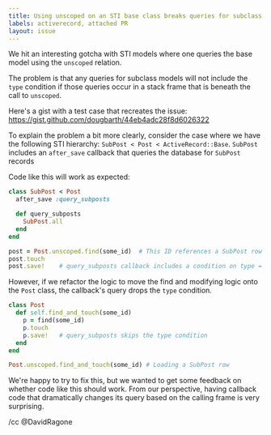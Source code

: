 ```yaml
---
title: Using unscoped on an STI base class breaks queries for subclass entities
labels: activerecord, attached PR
layout: issue
---
```


We hit an interesting gotcha with STI models where one queries the base model using the `unscoped` relation.

The problem is that any queries for subclass models will not include the `type` condition if those queries occur in a stack frame that is beneath the call to `unscoped`.

Here's a gist with a test case that recreates the issue: https://gist.github.com/dougbarth/44eb4adc28f8d6026322

To explain the problem a bit more clearly, consider the case where we have the following STI hierarchy: `SubPost < Post < ActiveRecord::Base`. `SubPost` includes an `after_save` callback that queries the database for `SubPost` records

Code like this will work as expected:

``` ruby
class SubPost < Post
  after_save :query_subposts

  def query_subposts
    SubPost.all
  end
end

post = Post.unscoped.find(some_id)  # This ID references a SubPost row
post.touch
post.save!    # query_subposts callback includes a condition on type = 'SubPost'
```

However, if we refactor the logic to move the find and modifying logic onto the `Post` class, the callback's query drops the `type` condition.

``` ruby
class Post
  def self.find_and_touch(some_id)
    p = find(some_id)
    p.touch
    p.save!   # query_subposts skips the type condition
  end
end

Post.unscoped.find_and_touch(some_id) # Loading a SubPost row
```

We're happy to try to fix this, but we wanted to get some feedback on whether code like this should work. From our perspective, having callback code that dramatically changes its query based on the calling frame is very surprising.

/cc @DavidRagone

